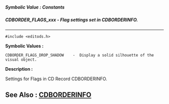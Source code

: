 ##### Symbolic Value : Constants
##### CDBORDER_FLAGS_xxx - Flag settings set in CDBORDERINFO.
---
```
#include <editods.h>
```

**Symbolic Values :**

	CDBORDER_FLAGS_DROP_SHADOW	  -  Display a solid silhouette of the visual object.


**Description :**

Settings for Flags in CD Record CDBORDERINFO.


**See Also :**
[CDBORDERINFO](/domino-c-api-docs/reference/Data/CDBORDERINFO)
---
